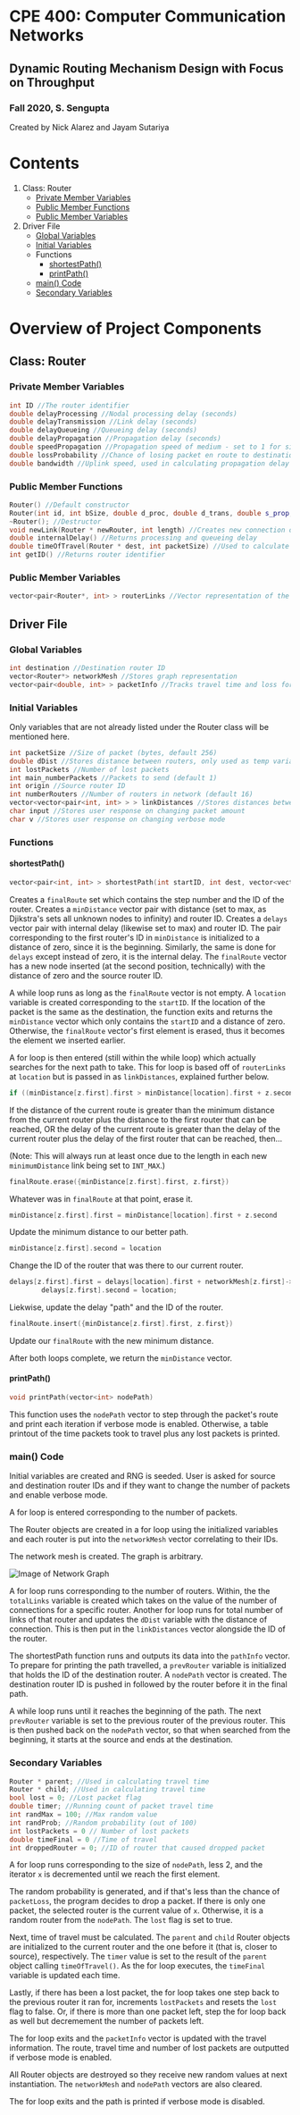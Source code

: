 # CPE 400: Computer Communication Networks
## Dynamic Routing Mechanism Design with Focus on Throughput
### Fall 2020, S. Sengupta
Created by Nick Alarez and Jayam Sutariya

# Contents
1. Class: Router
   - [Private Member Variables](https://github.com/nicky189/cpe400#private-member-variables)
   - [Public Member Functions](https://github.com/nicky189/cpe400#public-member-functions)
   - [Public Member Variables](https://github.com/nicky189/cpe400#public-member-variables)
2. Driver File
   - [Global Variables](https://github.com/nicky189/cpe400#global-variables)
   - [Initial Variables](https://github.com/nicky189/cpe400#initial-variables)
   - Functions
     - [shortestPath()](https://github.com/nicky189/cpe400#shortestpath)
     - [printPath()](https://github.com/nicky189/cpe400#printpath)
   - [main() Code](https://github.com/nicky189/cpe400#main-code)
   - [Secondary Variables](https://github.com/nicky189/cpe400#secondary-variables)

# Overview of Project Components
## Class: Router
### Private Member Variables
```C++
int ID //The router identifier
double delayProcessing //Nodal processing delay (seconds)
double delayTransmission //Link delay (seconds)
double delayQueueing //Queueing delay (seconds)
double delayPropagation //Propagation delay (seconds)
double speedPropagation //Propagation speed of medium - set to 1 for simplicity of time reporting
double lossProbability //Chance of losing packet en route to destination
double bandwidth //Uplink speed, used in calculating propagation delay
```
### Public Member Functions
```C++
Router() //Default constructor
Router(int id, int bSize, double d_proc, double d_trans, double s_prop, double loss, double band) //Parameterized constructor
~Router(); //Destructor
void newLink(Router * newRouter, int length) //Creates new connection on graph, taking in a Router object and distance
double internalDelay() //Returns processing and queueing delay
double timeOfTravel(Router * dest, int packetSize) //Used to calculate packet transmission time by adding propagation delay and transmission delay. Propagation delay is calculated by dividing the size of packet by bandwidth and adding that to the length divided by propagation speed.
int getID() //Returns router identifier
```
### Public Member Variables
```C++
vector<pair<Router*, int> > routerLinks //Vector representation of the nodes the current Router can reach
```

## Driver File
### Global Variables
```C++
int destination //Destination router ID
vector<Router*> networkMesh //Stores graph representation
vector<pair<double, int> > packetInfo //Tracks travel time and loss for each packet sent
```
### Initial Variables
Only variables that are not already listed under the Router class will be mentioned here.
```C++
int packetSize //Size of packet (bytes, default 256)
double dDist //Stores distance between routers, only used as temp variable
int lostPackets //Number of lost packets
int main_numberPackets //Packets to send (default 1)
int origin //Source router ID
int numberRouters //Number of routers in network (default 16)
vector<vector<pair<int, int> > > linkDistances //Stores distances between routers
char input //Stores user response on changing packet amount
char v //Stores user response on changing verbose mode
```
### Functions
#### shortestPath()
```C++
vector<pair<int, int> > shortestPath(int startID, int dest, vector<vector<pair<int, int> > > routerLinks)
```
Creates a `finalRoute` set which contains the step number and the ID of the router. Creates a `minDistance` vector pair with distance (set to max, as Djikstra's sets all unknown nodes to infinity) and router ID. Creates a `delays` vector pair with internal delay (likewise set to max) and router ID. The pair corresponding to the first router's ID in `minDistance` is initialized to a distance of zero, since it is the beginning. Similarly, the same is done for `delays` except instead of zero, it is the internal delay. The `finalRoute` vector has a new node inserted (at the second position, technically) with the distance of zero and the source router ID.

A while loop runs as long as the `finalRoute` vector is not empty. A `location` variable is created corresponding to the `startID`. If the location of the packet is the same as the destination, the function exits and returns the `minDistance` vector which only contains the `startID` and a distance of zero. Otherwise, the `finalRoute` vector's first element is erased, thus it becomes the element we inserted earlier.

A for loop is then entered (still within the while loop) which actually searches for the next path to take. This for loop is based off of `routerLinks` at `location` but is passed in as `linkDistances`, explained further below.

```C++
if ((minDistance[z.first].first > minDistance[location].first + z.second) || (delays[z.first].first > delays[location].first + networkMesh[z.first]->internalDelay()))
```
If the distance of the current route is greater than the minimum distance from the current router plus the distance to the first router that can be reached, OR the delay of the current route is greater than the delay of the current router plus the delay of the first router that can be reached, then...

(Note: This will always run at least once due to the length in each new `minimumDistance` link being set to `INT_MAX`.)

```C++
finalRoute.erase({minDistance[z.first].first, z.first})
```
Whatever was in `finalRoute` at that point, erase it.

```C++
minDistance[z.first].first = minDistance[location].first + z.second
```
Update the minimum distance to our better path.

```C++
minDistance[z.first].second = location
```
Change the ID of the router that was there to our current router.

```C++
delays[z.first].first = delays[location].first + networkMesh[z.first]->internalDelay();
        delays[z.first].second = location;
```
Liekwise, update the delay "path" and the ID of the router.

```C++
finalRoute.insert({minDistance[z.first].first, z.first})
```
Update our `finalRoute` with the new minimum distance.

After both loops complete, we return the `minDistance` vector.

#### printPath()
```C++
void printPath(vector<int> nodePath)
```
This function uses the `nodePath` vector to step through the packet's route and print each iteration if verbose mode is enabled. Otherwise, a table printout of the time packets took to travel plus any lost packets is printed.

### main() Code
Initial variables are created and RNG is seeded. User is asked for source and destination router IDs and if they want to change the number of packets and enable verbose mode.

A for loop is entered corresponding to the number of packets.

The Router objects are created in a for loop using the initialized variables and each router is put into the `networkMesh` vector correlating to their IDs.

The network mesh is created. The graph is arbitrary.

![Image of Network Graph](StretchGraph.png?raw=true "Network Mesh")

A for loop runs corresponding to the number of routers. Within, the the `totalLinks` variable is created which takes on the value of the number of connections for a specific router. Another for loop runs for total number of links of that router and updates the `dDist` variable with the distance of connection. This is then put in the `linkDistances` vector alongside the ID of the router.

The shortestPath function runs and outputs its data into the `pathInfo` vector. To prepare for printing the path travelled, a `prevRouter` variable is initialized that holds the ID of the destination router. A `nodePath` vector is created. The destination router ID is pushed in followed by the router before it in the final path.

A while loop runs until it reaches the beginning of the path. The next `prevRouter` variable is set to the previous router of the previous router. This is then pushed back on the `nodePath` vector, so that when searched from the beginning, it starts at the source and ends at the destination.

### Secondary Variables
```C++
Router * parent; //Used in calculating travel time
Router * child; //Used in calculating travel time
bool lost = 0; //Lost packet flag
double timer; //Running count of packet travel time
int randMax = 100; //Max random value
int randProb; //Random probability (out of 100)
int lostPackets = 0 // Number of lost packets
double timeFinal = 0 //Time of travel
int droppedRouter = 0; //ID of router that caused dropped packet
```

A for loop runs corresponding to the size of `nodePath`, less 2, and the iterator `x` is decremented until we reach the first element.

The random probability is generated, and if that's less than the chance of `packetLoss`, the program decides to drop a packet. If there is only one packet, the selected router is the current value of `x`. Otherwise, it is a random router from the `nodePath`. The `lost` flag is set to true.

Next, time of travel must be calculated. The `parent` and `child` Router objects are initialized to the current router and the one before it (that is, closer to source), respectively. The `timer` value is set to the result of the `parent` object calling `timeOfTravel()`. As the for loop executes, the `timeFinal` variable is updated each time.

Lastly, if there has been a lost packet, the for loop takes one step back to the previous router it ran for, increments `lostPackets` and resets the `lost` flag to false. Or, if there is more than one packet left, step the for loop back as well but decremement the number of packets left.

The for loop exits and the `packetInfo` vector is updated with the travel information. The route, travel time and number of lost packets are outputted if verbose mode is enabled.

All Router objects are destroyed so they receive new random values at next instantiation. The `networkMesh` and `nodePath` vectors are also cleared.

The for loop exits and the path is printed if verbose mode is disabled.